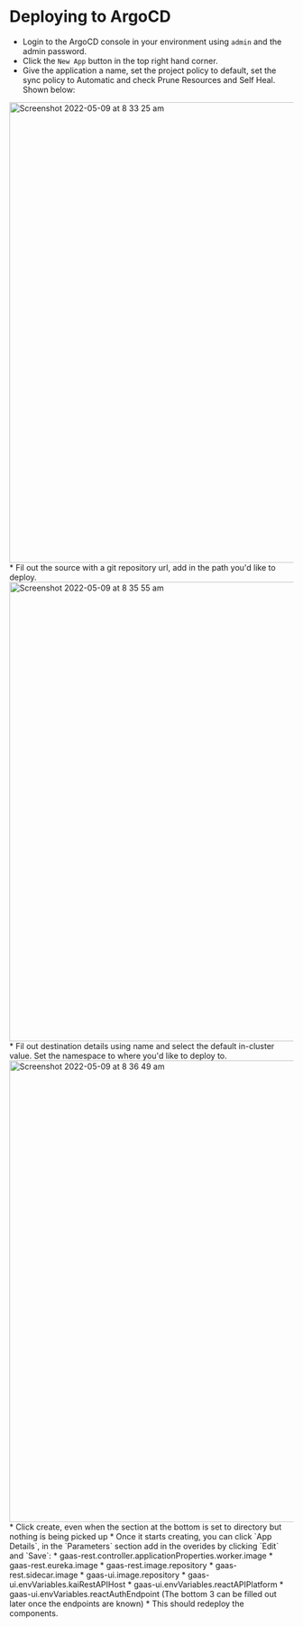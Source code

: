 # Deploying to ArgoCD
* Login to the ArgoCD console in your environment using `admin` and the admin password.
* Click the `New App` button in the top right hand corner.
* Give the application a name, set the project policy to default, set the sync policy to Automatic and check Prune Resources and Self Heal. Shown below:
<img width="816" alt="Screenshot 2022-05-09 at 8 33 25 am" src="https://user-images.githubusercontent.com/60354187/167361851-2303f5c0-b5fd-4450-941c-e53727a654b4.png">
* Fil out the source with a git repository url, add in the path you'd like to deploy.
<img width="814" alt="Screenshot 2022-05-09 at 8 35 55 am" src="https://user-images.githubusercontent.com/60354187/167362269-520e289f-0db9-4ba2-b2de-48af75c5c396.png">
* Fil out destination details using name and select the default in-cluster value. Set the namespace to where you'd like to deploy to.
<img width="818" alt="Screenshot 2022-05-09 at 8 36 49 am" src="https://user-images.githubusercontent.com/60354187/167362403-b0316c55-88ee-4837-8efc-2b3445f237c6.png">
* Click create, even when the section at the bottom is set to directory but nothing is being picked up
* Once it starts creating, you can click `App Details`, in the `Parameters` section add in the overides by clicking `Edit` and `Save`:
  * gaas-rest.controller.applicationProperties.worker.image
  * gaas-rest.eureka.image
  * gaas-rest.image.repository
  * gaas-rest.sidecar.image
  * gaas-ui.image.repository
  * gaas-ui.envVariables.kaiRestAPIHost
  * gaas-ui.envVariables.reactAPIPlatform
  * gaas-ui.envVariables.reactAuthEndpoint
(The bottom 3 can be filled out later once the endpoints are known)
* This should redeploy the components.

